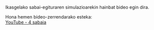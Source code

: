 Ikasgelako sabai-egituraren simulazioarekin hainbat bideo egin dira. 

Hona hemen bideo-zerrendarako esteka:  
[YouTube - 4 sabaia](https://www.youtube.com/playlist?list=PLpdC50zReABPEOho1gKsLZ7MMeKmUi9Xp)
